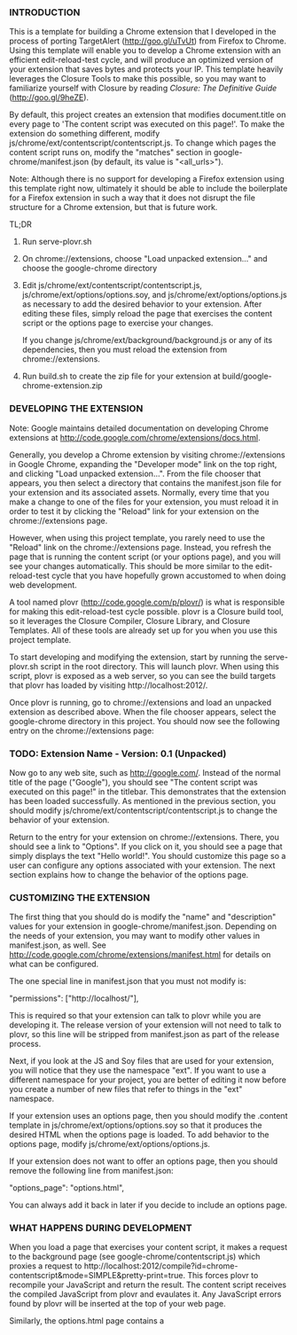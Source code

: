 ### INTRODUCTION

This is a template for building a Chrome extension that I developed in the
process of porting TargetAlert (http://goo.gl/uTvUt) from Firefox to Chrome.
Using this template will enable you to develop a Chrome extension with an
efficient edit-reload-test cycle, and will produce an optimized version of your
extension that saves bytes and protects your IP. This template heavily leverages
the Closure Tools to make this possible, so you may want to familiarize yourself
with Closure by reading _Closure: The Definitive Guide_ (http://goo.gl/9heZE).

By default, this project creates an extension that modifies document.title on
every page to 'The content script was executed on this page!'. To make the
extension do something different, modify
js/chrome/ext/contentscript/contentscript.js. To change which pages the content
script runs on, modify the "matches" section in google-chrome/manifest.json (by
default, its value is "<all_urls>").

Note: Although there is no support for developing a Firefox extension using this
template right now, ultimately it should be able to include the boilerplate for
a Firefox extension in such a way that it does not disrupt the file structure
for a Chrome extension, but that is future work.

TL;DR

1. Run serve-plovr.sh
2. On chrome://extensions, choose "Load unpacked extension..." and choose the
   google-chrome directory
3. Edit js/chrome/ext/contentscript/contentscript.js,
        js/chrome/ext/options/options.soy, and
        js/chrome/ext/options/options.js
   as necessary to add the desired behavior to your extension.
   After editing these files, simply reload the page that exercises the content
   script or the options page to exercise your changes.
   
   If you change js/chrome/ext/background/background.js or any of its
   dependencies, then you must reload the extension from chrome://extensions.
4. Run build.sh to create the zip file for your extension at
   build/google-chrome-extension.zip


### DEVELOPING THE EXTENSION

Note: Google maintains detailed documentation on developing Chrome extensions at
http://code.google.com/chrome/extensions/docs.html.

Generally, you develop a Chrome extension by visiting chrome://extensions in
Google Chrome, expanding the "Developer mode" link on the top right, and
clicking "Load unpacked extension...". From the file chooser that appears, you
then select a directory that contains the manifest.json file for your extension
and its associated assets. Normally, every time that you make a change to one of
the files for your extension, you must reload it in order to test it by clicking
the "Reload" link for your extension on the chrome://extensions page.

However, when using this project template, you rarely need to use the
"Reload" link on the chrome://extensions page. Instead, you refresh the page
that is running the content script (or your options page), and you will see
your changes automatically. This should be more similar to the edit-reload-test
cycle that you have hopefully grown accustomed to when doing web development.

A tool named plovr (http://code.google.com/p/plovr/) is what is responsible for
making this edit-reload-test cycle possible. plovr is a Closure build tool, so
it leverages the Closure Compiler, Closure Library, and Closure Templates. All
of these tools are already set up for you when you use this project template.

To start developing and modifying the extension, start by running the
serve-plovr.sh script in the root directory. This will launch plovr.
When using this script, plovr is exposed as a web server, so you can see the
build targets that plovr has loaded by visiting http://localhost:2012/.

Once plovr is running, go to chrome://extensions and load an unpacked extension
as described above. When the file chooser appears, select the google-chrome
directory in this project. You should now see the following entry on the
chrome://extensions page:

### TODO: Extension Name - Version: 0.1 (Unpacked)

Now go to any web site, such as http://google.com/. Instead of the normal title
of the page ("Google"), you should see "The content script was executed on this
page!" in the titlebar. This demonstrates that the extension has been loaded
successfully. As mentioned in the previous section, you should modify
js/chrome/ext/contentscript/contentscript.js to change the behavior of your
extension.

Return to the entry for your extension on chrome://extensions. There, you should
see a link to "Options". If you click on it, you should see a page that simply
displays the text "Hello world!". You should customize this page so a user can
configure any options associated with your extension. The next section explains
how to change the behavior of the options page.


### CUSTOMIZING THE EXTENSION

The first thing that you should do is modify the "name" and "description" values
for your extension in google-chrome/manifest.json. Depending on the needs of
your extension, you may want to modify other values in manifest.json, as well.
See http://code.google.com/chrome/extensions/manifest.html for details on
what can be configured.

The one special line in manifest.json that you must not modify is:

  "permissions": ["http://localhost/"],

This is required so that your extension can talk to plovr while you are
developing it. The release version of your extension will not need to talk to
plovr, so this line will be stripped from manifest.json as part of the release
process.

Next, if you look at the JS and Soy files that are used for your extension, you
will notice that they use the namespace "ext". If you want to use a different
namespace for your project, you are better of editing it now before you create a
number of new files that refer to things in the "ext" namespace.

If your extension uses an options page, then you should modify the .content
template in js/chrome/ext/options/options.soy so that it produces the desired
HTML when the options page is loaded. To add behavior to the options page,
modify js/chrome/ext/options/options.js.

If your extension does not want to offer an options page, then you should
remove the following line from manifest.json:

  "options_page": "options.html",
  
You can always add it back in later if you decide to include an options page.


### WHAT HAPPENS DURING DEVELOPMENT

When you load a page that exercises your content script, it makes a request to
the background page (see google-chrome/contentscript.js) which proxies a
request to http://localhost:2012/compile?id=chrome-contentscript&mode=SIMPLE&pretty-print=true.
This forces plovr to recompile your JavaScript and return the result.
The content script receives the compiled JavaScript from plovr and evaulates it.
Any JavaScript errors found by plovr will be inserted at the top of your web
page.

Similarly, the options.html page contains a <script> tag that points to
http://localhost:2012/compile?id=chrome-options&mode=SIMPLE&pretty-print=true.
Again, plovr dynamically recompiles your JavaScript, as well as your Closure
Template (options.soy). Because the default implementation of options.js
writes the .content template from options.soy into your options page, this
makes it possible to iteratively develop the options page without reloading the
extension.


### RELOADING YOUR EXTENSION ON chrome://extensions PAGE

Most reloading is taken care of by plovr, so you will rarely need to reload your
extension from the chrome://extensions page. However, if you modify
js/chrome/ext/background/background.js or any of its dependencies, then you
must reload the extension via chrome://extensions. As explained on 
http://code.google.com/chrome/extensions/background_pages.html, a background
page is used "to have a single long-running script to manage some task or
state," so it is launched once when the extension starts and therefore any
changes to it will not be observed unless the extension is restarted.


### STATIC RESOURCES

If your extension needs static resources, such as images or CSS files, add them
to the google-chrome directory. You will have to reload your extension via
chrome://extensions to pick up the new resources. These resources will
automatically be included in the release version of the extension.


### CREATING A RELEASE

To create a release, run the build.sh script in the root directory. This will
produce a zip file in build/google-chrome-extension.zip. You can upload this
zip file to your Developer Dashboard
(https://chrome.google.com/webstore/developer/dashboard) in order to distribute
your extension.


### TESTING A RELEASE

When you create a release, it creates the packaged zip file as noted above, but
it also creates an unpacked version of the extension at build/google-chrome.
You can load this directory as an unpacked extension on chrome://extensions just
as you did for the "raw" version of the extension. It is a good idea to test
this version of your extension before uploading it to the Developer Dashboard,
as this version contains the compiled version of your extension, which may
behave differently than the development version if you have violated any of the
requirements for the Advanced mode of the Closure Compiler:
http://code.google.com/closure/compiler/docs/api-tutorial3.html#dangers

Note: If you do not want to use the Advanced mode of the Closure Compiler for
the release version of your extension, edit the following line in
js/root-config.js from:

  "mode": "ADVANCED",

to

  "mode": "SIMPLE",

This is a plovr config file, which you can learn more about at
http://plovr.com/options.html.
